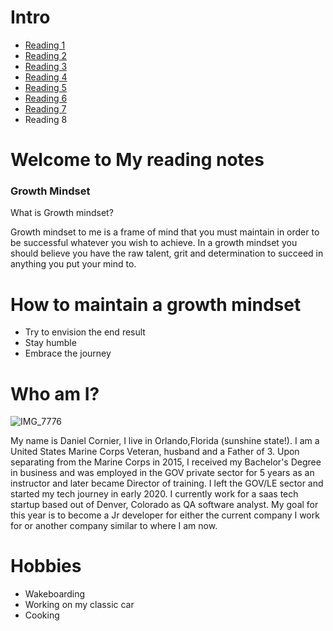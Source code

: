 # Intro

- [Reading 1](README.md) 
- [Reading 2](codersComputer.md)
- [Reading 3](revisions.md)
- [Reading 4](day4readingnotes.md)
- [Reading 5](cssreading05.md)
- [Reading 6](dynamicwebpages.md)
- [Reading 7](functions.md)
- Reading 8









# Welcome to My reading notes 

### Growth Mindset 



What is Growth mindset?

Growth mindset to me is a frame of mind that you must maintain in order to be successful whatever you wish to achieve. In a growth mindset you should believe you have the raw talent, grit and determination to succeed in anything you put your mind to. 
# How to maintain a growth mindset


- Try to envision the end result 
- Stay humble 
- Embrace the journey

# Who am I?

![IMG_7776](https://user-images.githubusercontent.com/84033854/132449320-6ac746df-f180-4c15-9c4b-2d822938b111.JPG)

My name is Daniel Cornier, I live in Orlando,Florida (sunshine state!). I am a United States Marine Corps Veteran, husband and a Father of 3. Upon separating from the Marine Corps in 2015, I received my Bachelor's Degree in business and was employed in the GOV private sector for 5 years as an instructor and later became Director of training. I left the GOV/LE sector and started my tech journey in early 2020. I currently work for a saas tech startup based out of Denver, Colorado as QA software analyst. My goal for this year is to become a Jr developer for either the current company I work for or another company similar to where I am now.

# Hobbies 
- Wakeboarding 
- Working on my classic car 
- Cooking 
